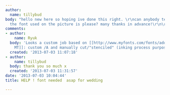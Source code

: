 ```yaml
---
author:
  name: tillybud
body: "hello new here so hoping ive done this right. \r\ncan anybody tell me what
  the font used on the picture is please? many thanks in advance!\r\n\r\nhttp://www.ebay.co.uk/itm/Mr-Right-and-Mrs-Always-Right-wedding-day-chair-covers-accessories-ties-sa-/281126116953?_trksid=p2047675.l2557&ssPageName=STRK%3AMEDWX%3AIT&nma=true&si=cOyXDIPwxXkpVrFrWhMkrXC2ILs%253D&orig_cvip=true&rt=nc"
comments:
- author:
    name: Ryuk
  body: 'Looks a custom job based on [[http://www.myfonts.com/fonts/adobe/script-mt|Script
    MT]]: custom /A and manually cut/"stenciled" (inking process purpose)'
  created: '2013-07-03 11:07:18'
- author:
    name: tillybud
  body: thank you so much x
  created: '2013-07-03 11:31:57'
date: '2013-07-03 10:04:44'
title: HELP ! font needed  asap for wedding

---
```

